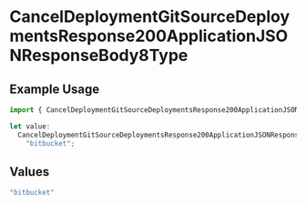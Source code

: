 # CancelDeploymentGitSourceDeploymentsResponse200ApplicationJSONResponseBody8Type

## Example Usage

```typescript
import { CancelDeploymentGitSourceDeploymentsResponse200ApplicationJSONResponseBody8Type } from "@vercel/sdk/models/canceldeploymentop.js";

let value:
  CancelDeploymentGitSourceDeploymentsResponse200ApplicationJSONResponseBody8Type =
    "bitbucket";
```

## Values

```typescript
"bitbucket"
```
